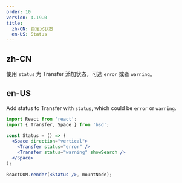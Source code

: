 ```yaml
---
order: 10
version: 4.19.0
title:
  zh-CN: 自定义状态
  en-US: Status
---
```


## zh-CN

使用 `status` 为 Transfer 添加状态，可选 `error` 或者 `warning`。

## en-US

Add status to Transfer with `status`, which could be `error` or `warning`.

```jsx
import React from 'react';
import { Transfer, Space } from 'bsd';

const Status = () => (
  <Space direction="vertical">
    <Transfer status="error" />
    <Transfer status="warning" showSearch />
  </Space>
);

ReactDOM.render(<Status />, mountNode);
```
